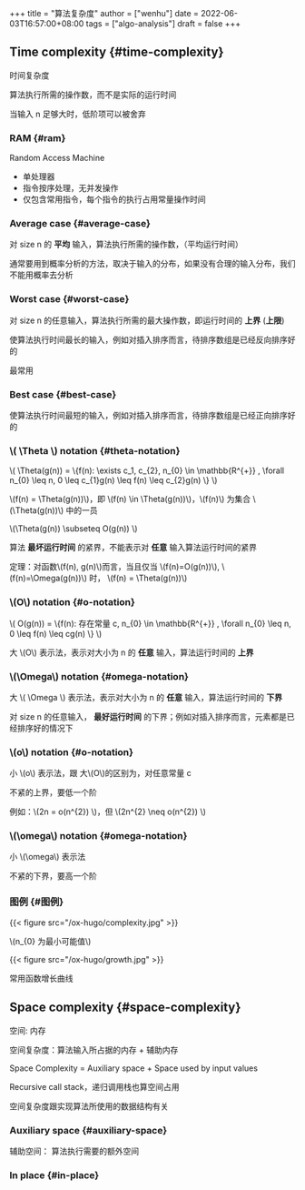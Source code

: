 +++
title = "算法复杂度"
author = ["wenhu"]
date = 2022-06-03T16:57:00+08:00
tags = ["algo-analysis"]
draft = false
+++

## Time complexity {#time-complexity}

时间复杂度

算法执行所需的操作数，而不是实际的运行时间

当输入 n 足够大时，低阶项可以被舍弃


### RAM {#ram}

Random Access Machine

-   单处理器
-   指令按序处理，无并发操作
-   仅包含常用指令，每个指令的执行占用常量操作时间


### Average case {#average-case}

对 size n 的 **平均** 输入，算法执行所需的操作数，（平均运行时间）

通常要用到概率分析的方法，取决于输入的分布，如果没有合理的输入分布，我们不能用概率去分析


### Worst case {#worst-case}

对 size n 的任意输入，算法执行所需的最大操作数，即运行时间的 **上界** (**上限**)

使算法执行时间最长的输入，例如对插入排序而言，待排序数组是已经反向排序好的

最常用


### Best case {#best-case}

使算法执行时间最短的输入，例如对插入排序而言，待排序数组是已经正向排序好的


### \\( \Theta \\) notation {#theta-notation}

\\( \Theta(g(n)) = \\{f(n): \exists c\_1, c\_{2}, n\_{0} \in \mathbb{R^{+}} , \forall n\_{0} \leq n,  0  \leq c\_{1}g(n) \leq f(n) \leq c\_{2}g(n) \\} \\)

\\(f(n) = \Theta(g(n))\\)，即 \\(f(n) \in \Theta(g(n))\\)，\\(f(n)\\) 为集合 \\(\Theta(g(n))\\) 中的一员

\\(\Theta(g(n)) \subseteq O(g(n)) \\)

算法 **最坏运行时间** 的紧界，不能表示对 **任意** 输入算法运行时间的紧界

定理：对函数\\(f(n), g(n)\\)而言，当且仅当 \\(f(n)=O(g(n))\\), \\(f(n)=\Omega(g(n))\\) 时， \\(f(n) = \Theta(g(n))\\)


### \\(O\\) notation {#o-notation}

\\( O(g(n)) = \\{f(n): 存在常量 c,  n\_{0} \in \mathbb{R^{+}} , \forall n\_{0} \leq n,  0  \leq f(n) \leq cg(n) \\} \\)

大 \\(O\\) 表示法，表示对大小为 n 的 **任意** 输入，算法运行时间的 **上界**


### \\(\Omega\\) notation {#omega-notation}

大 \\( \Omega \\) 表示法，表示对大小为 n 的 **任意** 输入，算法运行时间的 **下界**

对 size n 的任意输入， **最好运行时间** 的下界；例如对插入排序而言，元素都是已经排序好的情况下


### \\(o\\) notation {#o-notation}

小 \\(o\\)  表示法，跟 大\\(O\\)的区别为，对任意常量 c

不紧的上界，要低一个阶

例如：\\(2n = o(n^{2}) \\)，但 \\(2n^{2} \neq o(n^{2}) \\)


### \\(\omega\\) notation {#omega-notation}

小 \\(\omega\\)  表示法

不紧的下界，要高一个阶


### 图例 {#图例}

{{< figure src="/ox-hugo/complexity.jpg" >}}

\\(n\_{0} 为最小可能值\\)

{{< figure src="/ox-hugo/growth.jpg" >}}

常用函数增长曲线


## Space complexity {#space-complexity}

空间: 内存

空间复杂度：算法输入所占据的内存  + 辅助内存

Space Complexity = Auxiliary space + Space used by input values

Recursive call stack，递归调用栈也算空间占用

空间复杂度跟实现算法所使用的数据结构有关


### Auxiliary space {#auxiliary-space}

辅助空间： 算法执行需要的额外空间


### In place {#in-place}
